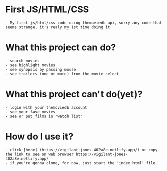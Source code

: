 # First JS/HTML/CSS
    - My first js/html/css code using themoviedb api, sorry any code that seems strange, it's realy my 1st time doing it. 
# What this project can do?
    - search movies
    - see highlight movies 
    - see synopsis by passing mouse 
    - see trailers (one or more) from the movie select 
# What this project can't do(yet)?
    - login with your themoviedb account 
    - see your fave movies
    - see or put films in 'watch list' 

# How do I use it? 
    - click [here] (https://vigilant-jones-402a8e.netlify.app/) or copy the link to see on web browser https://vigilant-jones-402a8e.netlify.app/ 
    - if you're gonna clone, for now, just start the 'index.html' file. 

